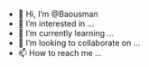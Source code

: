 - 👋 Hi, I’m @Baousman
- 👀 I’m interested in ...
- 🌱 I’m currently learning ...
- 💞️ I’m looking to collaborate on ...
- 📫 How to reach me ...

<!---
Baousman/Baousman is a ✨ special ✨ repository because its `README.md` (this file) appears on your GitHub profile.
You can click the Preview link to take a look at your changes.
--->
